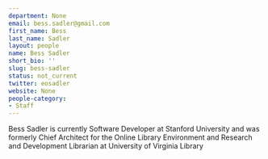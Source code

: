 ```yaml
---
department: None
email: bess.sadler@gmail.com
first_name: Bess
last_name: Sadler
layout: people
name: Bess Sadler
short_bio: ''
slug: bess-sadler
status: not_current
twitter: eosadler
website: None
people-category:
- Staff
---
```


Bess Sadler is currently Software Developer at Stanford University and was formerly Chief Architect for the Online Library Environment and Research and Development Librarian at University of Virginia Library
